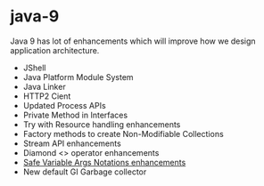 # java-9

Java 9 has lot of enhancements which will improve how we design application architecture. 

- JShell 
- Java Platform Module System
- Java Linker 
- HTTP2 Cient
- Updated Process APIs
- Private Method in Interfaces 
- Try with Resource handling enhancements 
- Factory methods to create Non-Modifiable Collections
- Stream API enhancements 
- Diamond <> operator enhancements 
- [Safe Variable Args Notations enhancements](../docs/SafeVariableArgs.md) 
- New default GI Garbage collector
